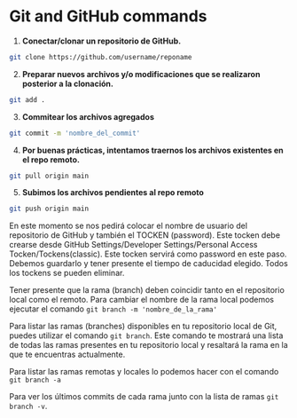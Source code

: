 # Git and GitHub commands

1. **Conectar/clonar un repositorio de GitHub.**

```bash
git clone https://github.com/username/reponame
```

2. **Preparar nuevos archivos y/o modificaciones que se realizaron posterior a la clonación.**

```bash
git add .
```

3. **Commitear los archivos agregados**

```bash
git commit -m 'nombre_del_commit'
```

4. **Por buenas prácticas, intentamos traernos los archivos existentes en el repo remoto.**

```bash
git pull origin main
```

5. **Subimos los archivos pendientes al repo remoto**

```bash
git push origin main
```

En este momento se nos pedirá colocar el nombre de usuario del repositorio de GitHub y también el TOCKEN (password). Este tocken debe crearse desde GitHub Settings/Developer Settings/Personal Access Tocken/Tockens(classic). Este tocken servirá como password en este paso. Debemos guardarlo y tener presente el tiempo de caducidad elegido. Todos los tockens se pueden eliminar. 

Tener presente que la rama (branch) deben coincidir tanto en el repositorio local como el remoto. Para cambiar el nombre de la rama local podemos ejecutar el comando `git branch -m 'nombre_de_la_rama'`

Para listar las ramas (branches) disponibles en tu repositorio local de Git, puedes utilizar el comando `git branch`. Este comando te mostrará una lista de todas las ramas presentes en tu repositorio local y resaltará la rama en la que te encuentras actualmente.

Para listar las ramas remotas y locales lo podemos hacer con el comando `git branch -a`

Para ver los últimos commits de cada rama junto con la lista de ramas `git branch -v`.

